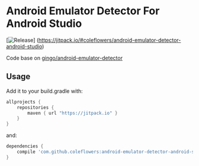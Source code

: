 Android Emulator Detector For Android Studio 
=========================
[![Release](https://jitpack.io/v/User/Repo.svg)]
(https://jitpack.io/#coleflowers/android-emulator-detector-android-studio)

Code base on [gingo/android-emulator-detector][1]

Usage
-----

Add it to your build.gradle with:
```gradle
allprojects {
    repositories {
        maven { url "https://jitpack.io" }
    }
}
```
and:

```gradle
dependencies {
    compile 'com.github.coleflowers:android-emulator-detector-android-studio:1.0.2'
}
```
 


  [1]: https://github.com/gingo/android-emulator-detector